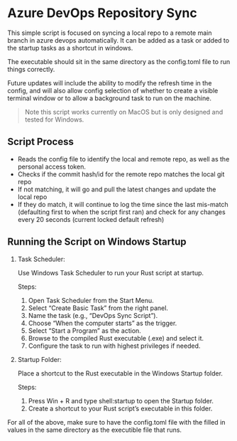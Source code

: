 # Azure DevOps Repository Sync

This simple script is focused on syncing a local repo to a remote main branch in azure devops automatically. It can be added as a task or added to the startup tasks as a shortcut in windows.

The executable should sit in the same directory as the config.toml file to run things correctly.

Future updates will include the ability to modify the refresh time in the config, and will also allow config selection of whether to create a visible terminal window or to allow a background task to run on the machine.

> Note this script works currently on MacOS but is only designed and tested for Windows.

## Script Process

- Reads the config file to identify the local and remote repo, as well as the personal access token.
- Checks if the commit hash/id for the remote repo matches the local git repo
- If not matching, it will go and pull the latest changes and update the local repo
- If they do match, it will continue to log the time since the last mis-match (defaulting first to when the script first ran) and check for any changes every 20 seconds (current locked default refresh)

## Running the Script on Windows Startup

1. Task Scheduler:

   Use Windows Task Scheduler to run your Rust script at startup.

   Steps:

   1. Open Task Scheduler from the Start Menu.
   2. Select “Create Basic Task” from the right panel.
   3. Name the task (e.g., “DevOps Sync Script”).
   4. Choose “When the computer starts” as the trigger.
   5. Select “Start a Program” as the action.
   6. Browse to the compiled Rust executable (.exe) and select it.
   7. Configure the task to run with highest privileges if needed.

2. Startup Folder:

   Place a shortcut to the Rust executable in the Windows Startup folder.

   Steps:

   1. Press Win + R and type shell:startup to open the Startup folder.
   2. Create a shortcut to your Rust script’s executable in this folder.

For all of the above, make sure to have the config.toml file with the filled in values in the same directory as the executible file that runs.
